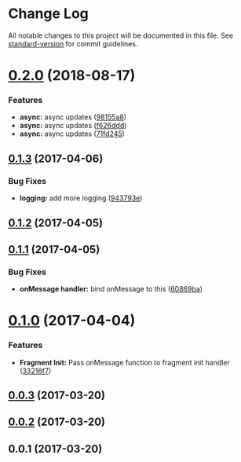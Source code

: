 # Change Log

All notable changes to this project will be documented in this file. See [standard-version](https://github.com/conventional-changelog/standard-version) for commit guidelines.

<a name="0.2.0"></a>
# [0.2.0](https://github.com/Workpop/augmented-datastore/compare/v0.1.3...v0.2.0) (2018-08-17)


### Features

* **async:** async updates ([98155a8](https://github.com/Workpop/augmented-datastore/commit/98155a8))
* **async:** async updates ([f626ddd](https://github.com/Workpop/augmented-datastore/commit/f626ddd))
* **async:** async updates ([71fd245](https://github.com/Workpop/augmented-datastore/commit/71fd245))



<a name="0.1.3"></a>
## [0.1.3](https://github.com/Workpop/augmented-datastore/compare/v0.1.2...v0.1.3) (2017-04-06)


### Bug Fixes

* **logging:** add more logging ([943793e](https://github.com/Workpop/augmented-datastore/commit/943793e))



<a name="0.1.2"></a>
## [0.1.2](https://github.com/Workpop/augmented-datastore/compare/v0.1.1...v0.1.2) (2017-04-05)



<a name="0.1.1"></a>
## [0.1.1](https://github.com/Workpop/augmented-datastore/compare/v0.1.0...v0.1.1) (2017-04-05)


### Bug Fixes

* **onMessage handler:** bind onMessage to this ([60869ba](https://github.com/Workpop/augmented-datastore/commit/60869ba))



<a name="0.1.0"></a>
# [0.1.0](https://github.com/Workpop/augmented-datastore/compare/v0.0.3...v0.1.0) (2017-04-04)


### Features

* **Fragment Init:** Pass onMessage function to fragment init handler ([33216f7](https://github.com/Workpop/augmented-datastore/commit/33216f7))



<a name="0.0.3"></a>
## [0.0.3](https://github.com/Workpop/augmented-datastore/compare/v0.0.2...v0.0.3) (2017-03-20)



<a name="0.0.2"></a>
## [0.0.2](https://github.com/Workpop/augmented-datastore/compare/v0.0.1...v0.0.2) (2017-03-20)



<a name="0.0.1"></a>
## 0.0.1 (2017-03-20)
